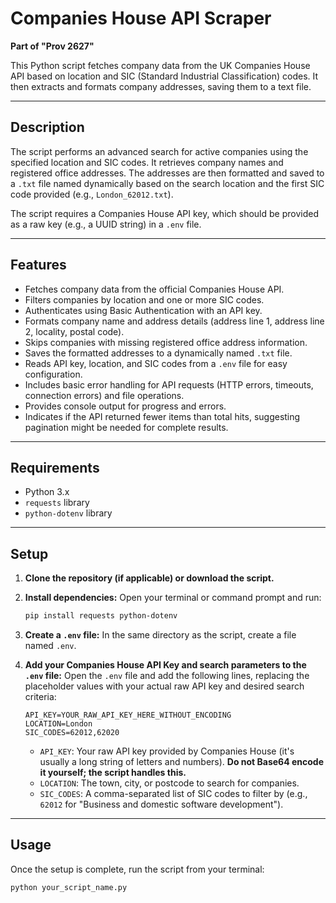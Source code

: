 # Companies House API Scraper

**Part of "Prov 2627"**

This Python script fetches company data from the UK Companies House API based on location and SIC (Standard Industrial Classification) codes. It then extracts and formats company addresses, saving them to a text file.

---
## Description

The script performs an advanced search for active companies using the specified location and SIC codes. It retrieves company names and registered office addresses. The addresses are then formatted and saved to a `.txt` file named dynamically based on the search location and the first SIC code provided (e.g., `London_62012.txt`).

The script requires a Companies House API key, which should be provided as a raw key (e.g., a UUID string) in a `.env` file.

---
## Features

* Fetches company data from the official Companies House API.
* Filters companies by location and one or more SIC codes.
* Authenticates using Basic Authentication with an API key.
* Formats company name and address details (address line 1, address line 2, locality, postal code).
* Skips companies with missing registered office address information.
* Saves the formatted addresses to a dynamically named `.txt` file.
* Reads API key, location, and SIC codes from a `.env` file for easy configuration.
* Includes basic error handling for API requests (HTTP errors, timeouts, connection errors) and file operations.
* Provides console output for progress and errors.
* Indicates if the API returned fewer items than total hits, suggesting pagination might be needed for complete results.

---
## Requirements

* Python 3.x
* `requests` library
* `python-dotenv` library

---
## Setup

1.  **Clone the repository (if applicable) or download the script.**
2.  **Install dependencies:**
    Open your terminal or command prompt and run:
    ```bash
    pip install requests python-dotenv
    ```
3.  **Create a `.env` file:**
    In the same directory as the script, create a file named `.env`.
4.  **Add your Companies House API Key and search parameters to the `.env` file:**
    Open the `.env` file and add the following lines, replacing the placeholder values with your actual raw API key and desired search criteria:

    ```env
    API_KEY=YOUR_RAW_API_KEY_HERE_WITHOUT_ENCODING
    LOCATION=London
    SIC_CODES=62012,62020
    ```
    * `API_KEY`: Your raw API key provided by Companies House (it's usually a long string of letters and numbers). **Do not Base64 encode it yourself; the script handles this.**
    * `LOCATION`: The town, city, or postcode to search for companies.
    * `SIC_CODES`: A comma-separated list of SIC codes to filter by (e.g., `62012` for "Business and domestic software development").

---
## Usage

Once the setup is complete, run the script from your terminal:

```bash
python your_script_name.py
